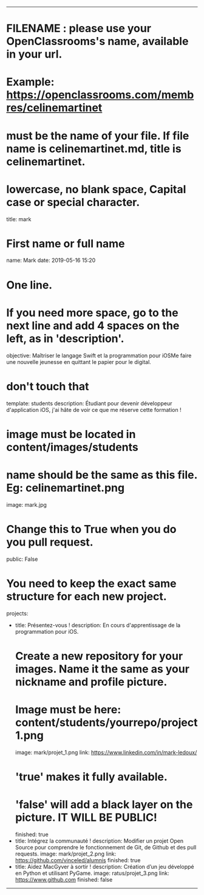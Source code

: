 ---

# FILENAME : please use your OpenClassrooms's name, available in your url.
# Example: https://openclassrooms.com/membres/celinemartinet
# must be the name of your file. If file name is celinemartinet.md, title is celinemartinet.
# lowercase, no blank space, Capital case or special character.
title: mark

# First name or full name
name: Mark
date: 2019-05-16 15:20

# One line.
# If you need more space, go to the next line and add 4 spaces on the left, as in 'description'.
objective: Maîtriser le langage Swift et la programmation pour iOSMe faire une nouvelle jeunesse en quittant le papier pour le digital.

# don't touch that
template: students
description:
    Étudiant pour devenir développeur d'application iOS, j'ai hâte de voir ce que me réserve cette formation !

# image must be located in content/images/students
# name should be the same as this file. Eg: celinemartinet.png
image: mark.jpg

# Change this to True when you do you pull request.
public: False

# You need to keep the exact same structure for each new project.
projects:
  - title: Présentez-vous !
    description: En cours d'apprentissage de la programmation pour iOS.
    # Create a new repository for your images. Name it the same as your nickname and profile picture.
    # Image must be here: content/students/yourrepo/project1.png
    image: mark/projet_1.png
    link: https://www.linkedin.com/in/mark-ledoux/
    # 'true' makes it fully available.
    # 'false' will add a black layer on the picture. IT WILL BE PUBLIC!
    finished: true
  - title: Intégrez la communauté !
    description: Modifier un projet Open Source pour comprendre le fonctionnement de Git, de Github et des pull requests. 
    image: mark/projet_2.png
    link: https://github.com/vinceled/alumnis
    finished: true
  - title: Aidez MacGyver à sortir !
    description: Création d’un jeu développé en Python et utilisant PyGame.
    image: ratus/projet_3.png
    link: https://www.github.com
    finished: false
---
